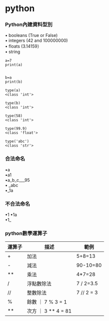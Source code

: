# python
### Python內建資料型別  
• booleans (True or False)  
• integers (42 and 100000000)  
• floats (3.14159）  
• string  

```
a=7
print(a)


b=a
print(b)

type(a) 
<class 'int'>

type(b)
<class 'int'>

type(58)
<class 'int'>

type(99.9)
<class 'float'>

type('abc')
<class 'str'>

```

### 合法命名  

•a  
•a1  
•a_b_c___95  
• _abc  
•_1a  

### 不合法命名

•1 
•1a  
•1_  

### python數學運算子

運算子 | 描述  | 範例
-----| ------- | ----
| + | 加法 | 5+8=13
| - | 減法 | 90-10=80  
| ** | 乘法 | 4*7=28
| / | 浮點數除法 | 7 / 2=3.5
| // | 整數除法  | 7 // 2 = 3
| % | 餘數  ｜ 7 % 3 = 1
| ** | 次方 ｜  3 ** 4 = 81




